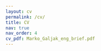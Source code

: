 ```yaml
---
layout: cv
permalink: /cv/
title: CV
nav: true
nav_order: 4
cv_pdf: Marko_Galjak_eng_brief.pdf
---
```

